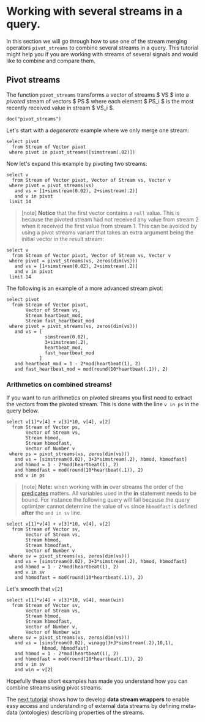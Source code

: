 # Working with several streams in a query.
In this section we will go through how to use one of the stream
merging operators `pivot_streams` to combine several streams in a
query. This tutorial might help you if you are working with streams of
several signals and would like to combine and compare them.

## Pivot streams

The function `pivot_streams` transforms a vector of streams $ VS $ into
a *pivoted* stream of vectors $ PS $ where each element $ PS_i $ is the
most recently received value in stream $ VS_i $.

```LIVE
doc("pivot_streams")
```

Let's start with a *degenerate* example where we only merge one stream:

```LIVE {"vis":"automatic"}
select pivot
  from Stream of Vector pivot
 where pivot in pivot_streams([simstream(.02)])
```

Now let's expand this example by pivoting two streams:

```LIVE
select v
  from Stream of Vector pivot, Vector of Stream vs, Vector v
 where pivot = pivot_streams(vs)
   and vs = [1+simstream(0.02), 2+simstream(.2)]
   and v in pivot
 limit 14
```

> [note]   **Notice** that the first vector contains a `null` value. This is
because the pivoted stream had not received any value from stream 2
when it received the first value from stream 1.  This can be avoided
by using a pivot streams variant that takes an extra argument being
the initial vector in the result stream: 

```LIVE {"vis":"Text"}
select v
  from Stream of Vector pivot, Vector of Stream vs, Vector v
 where pivot = pivot_streams(vs, zeros(dim(vs)))
   and vs = [1+simstream(0.02), 2+simstream(.2)]
   and v in pivot
 limit 14
```

The following is an example of a more advanced stream pivot:

```LIVE {"vis":"showLine"}
select pivot
  from Stream of Vector pivot,
       Vector of Stream vs,
       Stream heartbeat_mod,
       Stream fast_heartbeat_mod
 where pivot = pivot_streams(vs, zeros(dim(vs)))
   and vs = [ 
              simstream(0.02), 
              3+simstream(.2), 
              heartbeat_mod, 
              fast_heartbeat_mod 
            ]
   and heartbeat_mod = 1 - 2*mod(heartbeat(1), 2)
   and fast_heartbeat_mod = mod(round(10*heartbeat(.1)), 2)
```


### Arithmetics on combined streams!

If you want to run arithmetics on pivoted streams you first need
to extract the vectors from the pivoted stream. This is done with the
line `v in ps` in the query below.

```LIVE {"vis":"automatic"}
select v[1]*v[4] + v[3]*10, v[4], v[2]
  from Stream of Vector ps,
       Vector of Stream vs,
       Stream hbmod,
       Stream hbmodfast,
       Vector of Number v
 where ps = pivot_streams(vs, zeros(dim(vs)))
   and vs = [simstream(0.02), 3+3*simstream(.2), hbmod, hbmodfast]
   and hbmod = 1 - 2*mod(heartbeat(1), 2)
   and hbmodfast = mod(round(10*heartbeat(.1)), 2)
   and v in ps
```

> [note]   **Note:** when working with **in** over streams the order of the
[predicates](/docs/md/osql/queries.md#predicates) matters. All
variables used in the **in** statement needs to be bound. For instance
the following query will fail because the query optimizer cannot
determine the value of `vs` since `hbmodfast` is defined **after** the
`and in sv` line. 

```LIVE
select v[1]*v[4] + v[3]*10, v[4], v[2]
  from Stream of Vector sv,
       Vector of Stream vs,
       Stream hbmod,
       Stream hbmodfast,
       Vector of Number v
 where sv = pivot_streams(vs, zeros(dim(vs)))
   and vs = [simstream(0.02), 3+3*simstream(.2), hbmod, hbmodfast]
   and hbmod = 1 - 2*mod(heartbeat(1), 2)
   and v in sv
   and hbmodfast = mod(round(10*heartbeat(.1)), 2)
```

Let's smooth that `v[2]`

```LIVE {"vis":"automatic"}
select v[1]*v[4] + v[3]*10, v[4], mean(win)
  from Stream of Vector sv,
       Vector of Stream vs,
       Stream hbmod,
       Stream hbmodfast,
       Vector of Number v,
       Vector of Number win
 where sv = pivot_streams(vs, zeros(dim(vs)))
   and vs = [simstream(0.02), winagg(3+3*simstream(.2),10,1), 
             hbmod, hbmodfast]
   and hbmod = 1 - 2*mod(heartbeat(1), 2)
   and hbmodfast = mod(round(10*heartbeat(.1)), 2)
   and v in sv
   and win = v[2]
```

Hopefully these short examples has made you understand how you can
combine streams using pivot streams. 

The [next tutorial](/docs/md/tutorial/data-stream-wrappers.md) shows how to develop
**data stream wrappers** to enable easy access and understanding of
external data streams by defining meta-data (ontologies) describing
properties of the streams.

